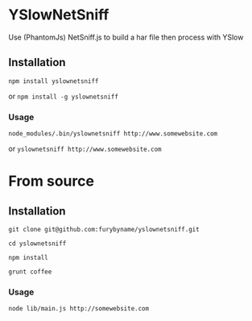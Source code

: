 YSlowNetSniff
=============

Use (PhantomJs) NetSniff.js to build a har file then process with YSlow

## Installation

`npm install yslownetsniff`

or `npm install -g yslownetsniff`

### Usage

`node_modules/.bin/yslownetsniff http://www.somewebsite.com`

or `yslownetsniff http://www.somewebsite.com`

# From source

## Installation

`git clone git@github.com:furybyname/yslownetsniff.git`

`cd yslownetsniff`

`npm install`

`grunt coffee`

### Usage

`node lib/main.js http://somewebsite.com`
 
